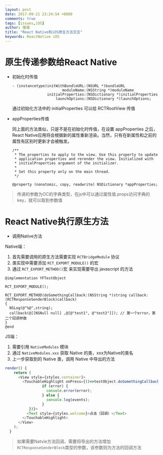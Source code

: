 ```yaml
---
layout: post
date: 2017-09-21 23:24:54 +0800
comments: true
tags: [issues,iOS]
author: 慢慢
title: "React Native和iOS原生方法交互"
keywords: ReactNative iOS
---
```



# 原生传递参数给React Native

- 初始化时传值

    ```objc
    - (instancetype)initWithBundleURL:(NSURL *)bundleURL
                           moduleName:(NSString *)moduleName
                    initialProperties:(NSDictionary *)initialProperties
                        launchOptions:(NSDictionary *)launchOptions;
    ```

    通过初始化方法中的 initialProperties 可以给 RCTRootView 传值

- appProperties传值

    同上面的方法类似，只是不是在初始化时传值，在设置 appProperties 之后，React Native应用将会根据新的属性重新渲染。当然，只有在新属性和之前的属性有区别时更新才会被触发。
    
    ```objc
    /**
     * The properties to apply to the view. Use this property to update
     * application properties and rerender the view. Initialized with
     * initialProperties argument of the initializer.
     *
     * Set this property only on the main thread.
     */
     
    @property (nonatomic, copy, readwrite) NSDictionary *appProperties;
    ```

> 传递的参数为OC的字典类型，在js中可以通过属性值.props访问字典的key，就可以取到参数值

# React Native执行原生方法

- 调用Native方法

Native端：

1. 首先需要调用的原生方法需要实现 `RCTBridgeModule` 协议
2. 类实现中需要添加 `RCT_EXPORT_MODULE()` 的宏
3. 通过 `RCT_EXPORT_METHOD()`宏 来实现需要导出 javascript 的方法

```
@implementation YFTestObject

RCT_EXPORT_MODULE();

RCT_EXPORT_METHOD(doSomethingCallback:(NSString *)string callback:(RCTResponseSenderBlock)callback)
{
  NSLog(@"%@",string);
  callback(@[[NSNull null] ,@[@"test1", @"test2"]]); // 第一个error，第二个回调参数
}
@end
```

JS端：

1. 需要引用 `NativeModules` 模块
2. 通过 `NativeModules.xxx` 获取 Native 的类，xxx为Native的类名
3. 上一步获取到的 Native 类，调用 Native 中导出的方法

```js
render() {
    return (
      <View style={styles.container}> 
        <TouchableHighlight onPress={()=>testObject.doSomethingCallback('点击按钮（回调）', (error,events)=>{
                 if (error) {
                   console.error(error);
                 } else {
                   console.log(events);
                 }
           })}>
          <Text style={styles.welcome}>点击（回调）</Text>
        </TouchableHighlight>
      </View>
    );
  }
```

> 如果需要Natvie方法回调，需要将导出的方法增加`RCTResponseSenderBlock`类型的参数，该参数则为方法的回调方法



